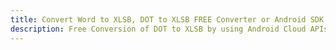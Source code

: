 ---title: Convert Word to XLSB, DOT to XLSB FREE Converter or Android SDKdescription: Free Conversion of DOT to XLSB by using Android Cloud APIs & SDKs. Also Create, Edit & Render Microsoft Word & OpenOffice documents in the Cloud.---